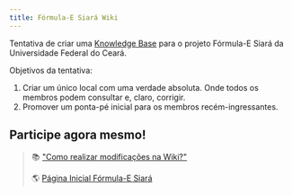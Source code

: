 ```yaml
---
title: Fórmula-E Siará Wiki
---
```


Tentativa de criar uma [Knowledge Base](https://pt.wikipedia.org/wiki/Base_de_conhecimento) para o projeto Fórmula-E Siará da Universidade Federal do Ceará.

Objetivos da tentativa:

1. Criar um único local com uma verdade absoluta. Onde todos os membros podem consultar e, claro, corrigir.
2. Promover um ponta-pé inicial para os membros recém-ingressantes.

## Participe agora mesmo!
> 📚 ["Como realizar modificações na Wiki?"](notes/comorealizarmodificações.md)
> 
> 🌎 [Página Inicial Fórmula-E Siará](/notes/FESiará.md)